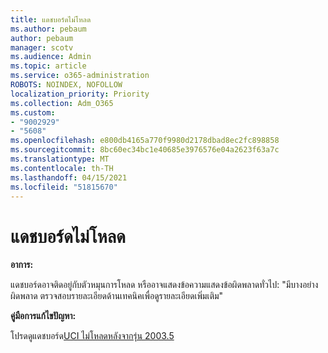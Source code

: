```yaml
---
title: แดชบอร์ดไม่โหลด
ms.author: pebaum
author: pebaum
manager: scotv
ms.audience: Admin
ms.topic: article
ms.service: o365-administration
ROBOTS: NOINDEX, NOFOLLOW
localization_priority: Priority
ms.collection: Adm_O365
ms.custom:
- "9002929"
- "5608"
ms.openlocfilehash: e800db4165a770f9980d2178dbad8ec2fc898858
ms.sourcegitcommit: 8bc60ec34bc1e40685e3976576e04a2623f63a7c
ms.translationtype: MT
ms.contentlocale: th-TH
ms.lasthandoff: 04/15/2021
ms.locfileid: "51815670"
---
```

# <a name="dashboard-not-loading"></a>แดชบอร์ดไม่โหลด

**อาการ:**

แดชบอร์ดอาจติดอยู่กับตัวหมุนการโหลด หรืออาจแสดงข้อความแสดงข้อผิดพลาดทั่วไป: "มีบางอย่างผิดพลาด ตรวจสอบรายละเอียดด้านเทคนิคเพื่อดูรายละเอียดเพิ่มเติม"

**คู่มือการแก้ไขปัญหา:**

โปรดดูแดชบอร์ด[UCI ไม่โหลดหลังจากรุ่น 2003.5](https://support.microsoft.com/help/4558635/uci-dashboard-not-loading-after-the-2003-5-release)
